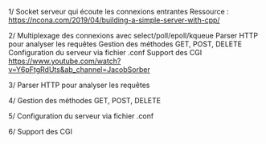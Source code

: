 1/ Socket serveur qui écoute les connexions entrantes
Ressource : 
https://ncona.com/2019/04/building-a-simple-server-with-cpp/

2/ Multiplexage des connexions avec select/poll/epoll/kqueue
Parser HTTP pour analyser les requêtes
Gestion des méthodes GET, POST, DELETE
Configuration du serveur via fichier .conf
Support des CGI
https://www.youtube.com/watch?v=Y6pFtgRdUts&ab_channel=JacobSorber

3/ Parser HTTP pour analyser les requêtes

4/ Gestion des méthodes GET, POST, DELETE

5/ Configuration du serveur via fichier .conf

6/ Support des CGI